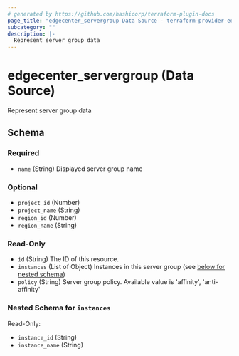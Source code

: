 ```yaml
---
# generated by https://github.com/hashicorp/terraform-plugin-docs
page_title: "edgecenter_servergroup Data Source - terraform-provider-edgecenter"
subcategory: ""
description: |-
  Represent server group data
---
```


# edgecenter_servergroup (Data Source)

Represent server group data



<!-- schema generated by tfplugindocs -->
## Schema

### Required

- `name` (String) Displayed server group name

### Optional

- `project_id` (Number)
- `project_name` (String)
- `region_id` (Number)
- `region_name` (String)

### Read-Only

- `id` (String) The ID of this resource.
- `instances` (List of Object) Instances in this server group (see [below for nested schema](#nestedatt--instances))
- `policy` (String) Server group policy. Available value is 'affinity', 'anti-affinity'

<a id="nestedatt--instances"></a>
### Nested Schema for `instances`

Read-Only:

- `instance_id` (String)
- `instance_name` (String)


